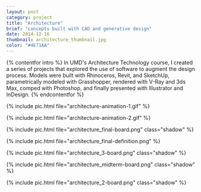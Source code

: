 ```yaml
---
layout: post
category: project
title: "Architecture"
brief: "concepts built with CAD and generative design"
date: 2014-12-16
thumbnail: architecture_thumbnail.jpg
color: "#4E71AA"
---
```


{% contentfor intro %}
In UMD's Architecture Technology course, I created a series of projects that explored the use of software to augment the design process. Models were built with Rhinoceros, Revit, and SketchUp, parametrically modeled with Grasshopper, rendered with V-Ray and 3ds Max, comped with Photoshop, and finally presented with Illustrator and InDesign.
{% endcontentfor %}


{% include pic.html file="architecture-animation-1.gif" %}

{% include pic.html file="architecture-animation-2.gif" %}

{% include pic.html file="architecture_final-board.png" class="shadow" %}

{% include pic.html file="architecture_final-definition.png" %}

{% include pic.html file="architecture_3-board.png" class="shadow" %}

{% include pic.html file="architecture_midterm-board.png" class="shadow" %}

{% include pic.html file="architecture_2-board.png" class="shadow" %}
